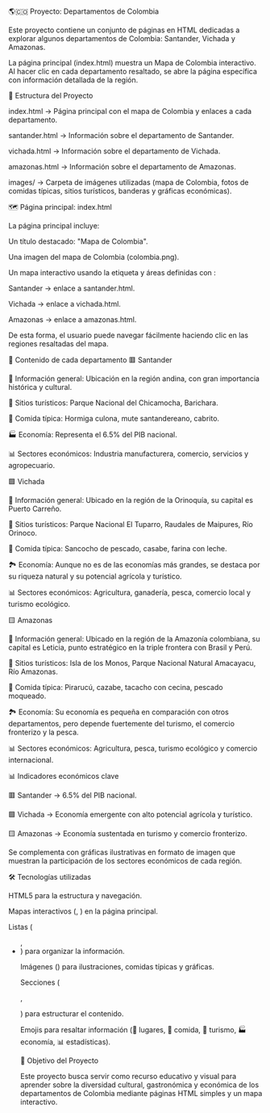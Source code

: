 🌎🇨🇴 Proyecto: Departamentos de Colombia

Este proyecto contiene un conjunto de páginas en HTML dedicadas a explorar algunos departamentos de Colombia: Santander, Vichada y Amazonas.

La página principal (index.html) muestra un Mapa de Colombia interactivo. Al hacer clic en cada departamento resaltado, se abre la página específica con información detallada de la región.

📂 Estructura del Proyecto

index.html → Página principal con el mapa de Colombia y enlaces a cada departamento.

santander.html → Información sobre el departamento de Santander.

vichada.html → Información sobre el departamento de Vichada.

amazonas.html → Información sobre el departamento de Amazonas.

images/ → Carpeta de imágenes utilizadas (mapa de Colombia, fotos de comidas típicas, sitios turísticos, banderas y gráficas económicas).

🗺️ Página principal: index.html

La página principal incluye:

Un título destacado: "Mapa de Colombia".

Una imagen del mapa de Colombia (colombia.png).

Un mapa interactivo usando la etiqueta <map> y áreas definidas con <area>:

Santander → enlace a santander.html.

Vichada → enlace a vichada.html.

Amazonas → enlace a amazonas.html.

De esta forma, el usuario puede navegar fácilmente haciendo clic en las regiones resaltadas del mapa.

📖 Contenido de cada departamento
🟥 Santander

📍 Información general: Ubicación en la región andina, con gran importancia histórica y cultural.

🌄 Sitios turísticos: Parque Nacional del Chicamocha, Barichara.

🍲 Comida típica: Hormiga culona, mute santandereano, cabrito.

🏭 Economía: Representa el 6.5% del PIB nacional.

📊 Sectores económicos: Industria manufacturera, comercio, servicios y agropecuario.

🟩 Vichada

📍 Información general: Ubicado en la región de la Orinoquía, su capital es Puerto Carreño.

🌄 Sitios turísticos: Parque Nacional El Tuparro, Raudales de Maipures, Río Orinoco.

🍲 Comida típica: Sancocho de pescado, casabe, farina con leche.

🏞️ Economía: Aunque no es de las economías más grandes, se destaca por su riqueza natural y su potencial agrícola y turístico.

📊 Sectores económicos: Agricultura, ganadería, pesca, comercio local y turismo ecológico.

🟨 Amazonas

📍 Información general: Ubicado en la región de la Amazonía colombiana, su capital es Leticia, punto estratégico en la triple frontera con Brasil y Perú.

🌄 Sitios turísticos: Isla de los Monos, Parque Nacional Natural Amacayacu, Río Amazonas.

🍲 Comida típica: Pirarucú, cazabe, tacacho con cecina, pescado moqueado.

🏞️ Economía: Su economía es pequeña en comparación con otros departamentos, pero depende fuertemente del turismo, el comercio fronterizo y la pesca.

📊 Sectores económicos: Agricultura, pesca, turismo ecológico y comercio internacional.

📊 Indicadores económicos clave

🟥 Santander → 6.5% del PIB nacional.

🟩 Vichada → Economía emergente con alto potencial agrícola y turístico.

🟨 Amazonas → Economía sustentada en turismo y comercio fronterizo.

Se complementa con gráficas ilustrativas en formato de imagen que muestran la participación de los sectores económicos de cada región.

🛠️ Tecnologías utilizadas

HTML5 para la estructura y navegación.

Mapas interactivos (<map>, <area>) en la página principal.

Listas (<ul>, <li>) para organizar la información.

Imágenes (<img>) para ilustraciones, comidas típicas y gráficas.

Secciones (<section>, <p>) para estructurar el contenido.

Emojis para resaltar información (📍 lugares, 🍲 comida, 🌄 turismo, 🏭 economía, 📊 estadísticas).

🚀 Objetivo del Proyecto

Este proyecto busca servir como recurso educativo y visual para aprender sobre la diversidad cultural, gastronómica y económica de los departamentos de Colombia mediante páginas HTML simples y un mapa interactivo.